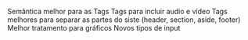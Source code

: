 Semântica melhor para as Tags
Tags para incluir audio e vídeo
Tags melhores para separar as partes do siste (header, section, aside, footer)
Melhor tratamento para gráficos
Novos tipos de input